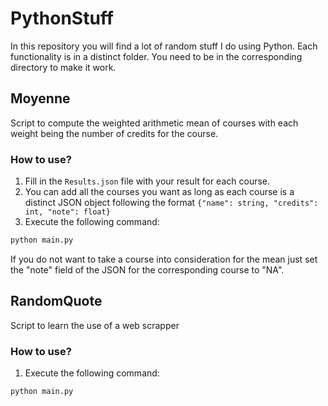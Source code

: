 # PythonStuff

In this repository you will find a lot of random stuff I do using Python.
Each functionality is in a distinct folder. You need to be in the corresponding directory to make it work.

## Moyenne

Script to compute the weighted arithmetic mean of courses with each weight being the number of credits for the course.

### How to use?

1. Fill in the ```Results.json``` file with your result for each course.
2. You can add all the courses you want as long as each course is a distinct JSON object following the format ```{"name": string, "credits": int, "note": float}```
3. Execute the following command:
```cmd
python main.py
```

If you do not want to take a course into consideration for the mean just set the "note" field of the JSON for the corresponding course to "NA".


## RandomQuote

Script to learn the use of a web scrapper

### How to use?

1. Execute the following command:
```cmd
python main.py
```


